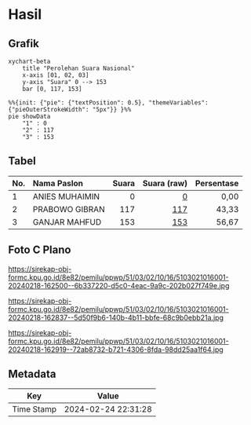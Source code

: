 # Hasil

## Grafik

```mermaid
xychart-beta
    title "Perolehan Suara Nasional"
    x-axis [01, 02, 03]
    y-axis "Suara" 0 --> 153
    bar [0, 117, 153]
```

```mermaid
%%{init: {"pie": {"textPosition": 0.5}, "themeVariables": {"pieOuterStrokeWidth": "5px"}} }%%
pie showData
    "1" : 0
    "2" : 117
    "3" : 153
```

## Tabel

| No. | Nama Paslon    | Suara | Suara (raw) | Persentase |
|:--- |:-------------- | -----:| -----------:| ----------:|
| 1   | ANIES MUHAIMIN | 0     | [0][p-1]    | 0,00       |
| 2   | PRABOWO GIBRAN | 117   | [117][p-2]  | 43,33      |
| 3   | GANJAR MAHFUD  | 153   | [153][p-3]  | 56,67      |


[p-1]: https://github.com/gigit-pemilu/pemilu-2024/blob/main/pilpres/hitung-suara/sub/51-bali/sub/03-badung/sub/02-mengwi/sub/1016-lukluk/sub/001-tps/sub/paslon-1.txt
[p-2]: https://github.com/gigit-pemilu/pemilu-2024/blob/main/pilpres/hitung-suara/sub/51-bali/sub/03-badung/sub/02-mengwi/sub/1016-lukluk/sub/001-tps/sub/paslon-2.txt
[p-3]: https://github.com/gigit-pemilu/pemilu-2024/blob/main/pilpres/hitung-suara/sub/51-bali/sub/03-badung/sub/02-mengwi/sub/1016-lukluk/sub/001-tps/sub/paslon-3.txt

## Foto C Plano

https://sirekap-obj-formc.kpu.go.id/8e82/pemilu/ppwp/51/03/02/10/16/5103021016001-20240218-162500--6b337220-d5c0-4eac-9a9c-202b027f749e.jpg

https://sirekap-obj-formc.kpu.go.id/8e82/pemilu/ppwp/51/03/02/10/16/5103021016001-20240218-162837--5d50f9b6-140b-4b11-bbfe-68c9b0ebb21a.jpg

https://sirekap-obj-formc.kpu.go.id/8e82/pemilu/ppwp/51/03/02/10/16/5103021016001-20240218-162919--72ab8732-b721-4306-8fda-98dd25aa1f64.jpg


## Metadata

| Key        | Value               |
| ---------- | ------------------- |
| Time Stamp | 2024-02-24 22:31:28 |



